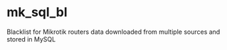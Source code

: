 # mk_sql_bl
Blacklist for Mikrotik routers data downloaded from multiple sources and stored in MySQL
